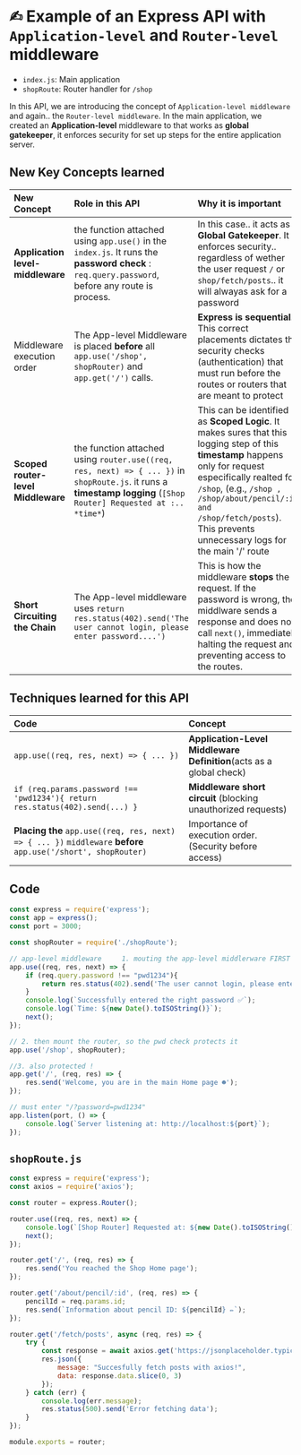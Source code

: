 # ✍︎ Example of an **Express API** with `Application-level` and `Router-level` middleware

- `index.js`: Main application
- `shopRoute`: Router handler for `/shop`

In this API, we are introducing the concept of `Application-level middleware` and again.. the `Router-level middleware`. In the main application, we created an **Application-level** middleware to that works as **global gatekeeper**, it enforces security for set up steps for the entire application server.



## New Key Concepts learned

| New Concept | Role in this API | Why it is important|
|:---|:---|:---|
**Application level-middleware**| the function attached using `app.use()` in the `index.js`. It runs the **password check** : `req.query.password`, before any route is process.|In this case.. it acts as a **Global Gatekeeper**. It enforces security.. regardless of wether the user request `/` or `shop/fetch/posts`.. it will alwayas ask for a password|
|Middleware execution order| The App-level Middleware is placed **before** all `app.use('/shop', shopRouter)` and `app.get('/')` calls.| **Express is sequential**. This correct placements dictates the security checks (authentication) that must run before the routes or routers that are meant to protect|
|**Scoped router-level Middleware**| the function attached using `router.use((req, res, next) => { ... })` in `shopRoute.js`. it runs a **timestamp logging** (`[Shop Router] Requested at :.. *time*`)| This can be identified as **Scoped Logic**. It makes sures that this logging step of this **timestamp** happens only for request especifically realted for `/shop`, (e.g., `/shop , /shop/about/pencil/:id and /shop/fetch/posts`). This prevents unnecessary logs for the main '/' route|
|**Short Circuiting the Chain**| The App-level middleware uses `return res.status(402).send('The user cannot login, please enter password....')`| This is how the middleware **stops** the request. If the password is wrong, the middlware sends a response  and does not call `next()`, immediately halting the request and preventing access to the routes.|

## Techniques learned for this API
|Code| Concept|
|:---|:---|
|`app.use((req, res, next) => { ... })`|**Application-Level Middleware Definition**(acts as a global check)|
|`if (req.params.password !== 'pwd1234'){ return  res.status(402).send(...) }`| **Middleware short circuit** (blocking unauthorized requests)|
|**Placing the** `app.use((req, res, next) => { ... })` `middleware` **before** `app.use('/short', shopRouter)`| Importance of execution order. (Security before access)|

## Code

```js
const express = require('express');
const app = express();
const port = 3000;

const shopRouter = require('./shopRoute');

// app-level middleware     1. mouting the app-level middlerware FIRST
app.use((req, res, next) => {
    if (req.query.password !== "pwd1234"){
        return res.status(402).send('The user cannot login, please enter password in URL');
    }
    console.log(`Successfully entered the right password ✅`);
    console.log(`Time: ${new Date().toISOString()}`);
    next();
});

// 2. then mount the router, so the pwd check protects it
app.use('/shop', shopRouter);

//3. also protected !
app.get('/', (req, res) => {
    res.send('Welcome, you are in the main Home page ☻');
});

// must enter "/?password=pwd1234"
app.listen(port, () => {                
    console.log(`Server listening at: http://localhost:${port}`);
});
```

## `shopRoute.js`
```js
const express = require('express');
const axios = require('axios');

const router = express.Router();

router.use((req, res, next) => {
    console.log(`[Shop Router] Requested at: ${new Date().toISOString()}`);
    next();
});

router.get('/', (req, res) => {
    res.send('You reached the Shop Home page');
});

router.get('/about/pencil/:id', (req, res) => {
    pencilId = req.params.id;
    res.send(`Information about pencil ID: ${pencilId} ✏️`);
});

router.get('/fetch/posts', async (req, res) => {
    try {
        const response = await axios.get('https://jsonplaceholder.typicode.com/posts');
        res.json({
            message: "Succesfully fetch posts with axios!",
            data: response.data.slice(0, 3)
        });
    } catch (err) {
        console.log(err.message);
        res.status(500).send('Error fetching data');
    }
});

module.exports = router;
```